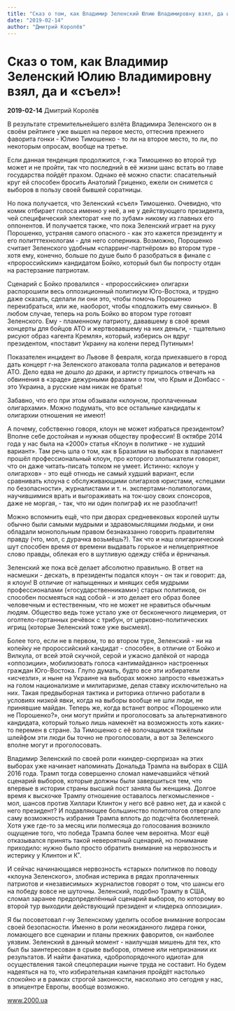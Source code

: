 ```yaml
---
title: "Сказ о том, как Владимир Зеленский Юлию Владимировну взял, да и «съел»!"
date: "2019-02-14"
author: "Дмитрий Королёв"
---
```


# Сказ о том, как Владимир Зеленский Юлию Владимировну взял, да и «съел»!

**2019-02-14** Дмитрий Королёв

В результате стремительнейшего взлёта Владимира Зеленского он в своём рейтинге уже вышел на первое место, оттеснив прежнего фаворита гонки - Юлию Тимошенко - то ли на второе место, то ли, по некоторым опросам, вообще на третье.

Если данная тенденция продолжится, г-жа Тимошенко во второй тур может и не пройти, так что последний в её жизни шанс встать во главе государства пойдёт прахом. Однако её можно спасти: спасательный круг ей способен бросить Анатолий Гриценко, ежели он снимется с выборов в пользу своей бывшей соратницы.

Но пока получается, что Зеленский «съел» Тимошенко. Очевидно, что комик отбирает голоса именно у неё, а не у действующего президента, чей специфический электорат «не по зубам» никому из главных его оппонентов. И получается также, что пока Зеленский играет на руку Порошенко, устраняя самого опасного - как это кажется президенту и его политттехнологам - для него соперника. Возможно, Порошенко считает Зеленского удобным «спарринг-партнёром» во втором туре - хотя ему, конечно, больше по душе было б разобраться в финале с «пророссийским» кандидатом Бойко, который был бы попросту отдан на растерзание патриотам.

Сценарий с Бойко провалился - «пророссийские» олигархи распорошили весь оппозиционный политикум Юго-Востока, и трудно даже сказать, сделали ли они это, чтобы помочь Порошенко переизбраться, или же, наоборот, чтобы «подложить ему свинью». В любом случае, теперь на роль Бойко во втором туре готовят Зеленского. Ему - пламенному патриоту, дававшему в своё время концерты для бойцов АТО и жертвовавшему на них деньги, - тщательно рисуют образ «агента Кремля», который, изберись он вдруг президентом, «поставит Украину на колени перед Путиным»!

Показателен инцидент во Львове 8 февраля, когда приехавшего в город дать концерт г-на Зеленского атаковала толпа радикалов и ветеранов АТО. Дело едва не дошло до драки, и артисту пришлось отвечать на обвинения в «зраде» дежурными фразами о том, что Крым и Донбасс - это Украина, а русские нам никак не братья!

Забавно, что его при этом обзывали «клоуном, проплаченным олигархами». Можно подумать, что все остальные кандидаты к олигархии отношения не имеют!  

А почему, собственно говоря, клоун не может избраться президентом? Вполне себе достойная и нужная обществу профессия! В октябре 2014 года у нас была на «2000» статья «Клоун в политике - не худший вариант». Там речь шла о том, как в Бразилии на выборах в парламент прошёл профессиональный клоун, про которого злопыхатели говорят, что он даже читать-писать толком не умеет. Истинно: «клоун у олигархов» - это ещё отнюдь не самый худший вариант, если сравнивать клоуна с обслуживающими олигархов юристами, «спецами по безопасности», журналистами и т. н. экспертами-политологами, научившимися врать и выгораживать на ток-шоу своих спонсоров, даже не моргая, - так, что ни один полиграф их не разоблачит!

Можно вспомнить ещё, что при дворах средневековых королей шуты обычно были самыми мудрыми и здравомыслящими людьми, и они обладали монопольным правом безнаказанно говорить правителям правду (что, мол, с дурачка возьмёшь?). Так что и наш олигархический шут способен время от времени выдавать горькое и нелицеприятное слово правды, облекая его в шутливую одежду стёба и ёрничанья.

Зеленский же пока всё делает абсолютно правильно. В ответ на насмешки - дескать, в президенты подался клоун - он так и говорит: да, я клоун! В отличие от напыщенных и мнящих себя мудрыми профессионалами («государственниками») старых политиков, он способен посмеяться над собой - и это делает его образ более человечным и естественным, что не может не нравиться обычным людям. Общество ведь тоже устало уже от бесконечного лицемерия, от оголтело-гортанных речёвок с трибун, от церковно-политических игрищ (которые Зеленский тоже уже высмеял).

Более того, если не в первом, то во втором туре, Зеленский - ни на копейку не пророссийский кандидат - способен, в отличие от Бойко и Вилкула, от всей этой скучной, серой и ужасно далёкой от народа «оппозиции», мобилизовать голоса «антимайданно» настроенных граждан Юго-Востока. Глупо думать, будто все эти избиратели «исчезли», и ныне на Украине на выборах можно запросто «выезжать» на голом национализме и милитаризме, делая ставку исключительно на них. Такая предвыборная тактика и риторика отлично работали в условиях низкой явки, когда на выборы вообще не шли люди, не принявшие майдан. Теперь же, когда встанет вопрос «Порошенко или не Порошенко?», они могут прийти и проголосовать за альтернативного кандидата, который только лишь намекнёт на возможность хоть каких-то перемен в стране. За Тимошенко с её волочащимся тяжёлым шлейфом эти люди бы точно не проголосовали, а вот за Зеленского вполне могут и проголосовать. 

Владимир Зеленский по своей роли «киндер-сюрприза» на этих выборах уже начинает напоминать Дональда Трампа на выборах в США 2016 года. Трамп тогда совершенно сломал намечавшийся чёткий сценарий выборов, которые должны были завершиться тем, что впервые в истории страны высший пост заняла бы женщина. Долгое время к выскочке Трампу отношение оставалось легкомысленное - мол, шансов против Хиллари Клинтон у него всё равно нет, да и какой с него президент? И подавляющее большинство политологов отвергало саму возможность избрания Трампа вплоть до подсчёта бюллетеней. Хотя уже где-то за месяц или полмесяца до голосования возникло ощущение того, что победа Трампа более чем вероятна. Мозг ещё отказывался принять такой невероятный сценарий, но понимание приходило: нужно было просто обратить внимание на нервозность и истерику у Клинтон и К˚.

И сейчас начинающаяся нервозность «старых» политиков по поводу «клоуна Зеленского», злобная истерика в рядах проплаченных патриотов и «независимых» журналистов говорят о том, что шансы его на победу вовсе не шуточны. Зеленский, подобно Трампу в США, сломал заранее предопределённый сценарий выборов, по которому во второй тур выходили действующий президент и «лидерка оппозиции».

Я бы посоветовал г-ну Зеленскому уделить особое внимание вопросам своей безопасности. Именно в роли неожиданного лидера гонки, ломающего все сценарии и планы прежних фаворитов, он наиболее уязвим. Зеленский в данный момент - наилучшая мишень для тех, кто был бы заинтересован в срыве выборов, отмене или непризнании их результатов. И найти фанатика, «добропорядочного идиота» для осуществления такой спецоперации нынче труда не составит. Но будем надеяться на то, что избирательная кампания пройдёт настолько спокойно и в рамках строгой законности, насколько это сегодня у нас, в эпицентре Европы, вообще возможно. 

www.2000.ua